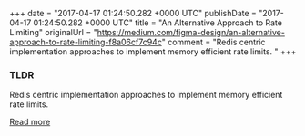 +++
date = "2017-04-17 01:24:50.282 +0000 UTC"
publishDate = "2017-04-17 01:24:50.282 +0000 UTC"
title = "An Alternative Approach to Rate Limiting"
originalUrl = "https://medium.com/figma-design/an-alternative-approach-to-rate-limiting-f8a06cf7c94c"
comment = "Redis centric implementation approaches to implement memory efficient rate limits. "
+++

### TLDR

Redis centric implementation approaches to implement memory efficient rate limits. 

[Read more](https://medium.com/figma-design/an-alternative-approach-to-rate-limiting-f8a06cf7c94c)
